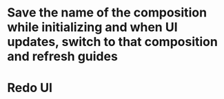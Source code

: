 # Save the name of the composition while initializing and when UI updates, switch to that composition and refresh guides
# Redo UI